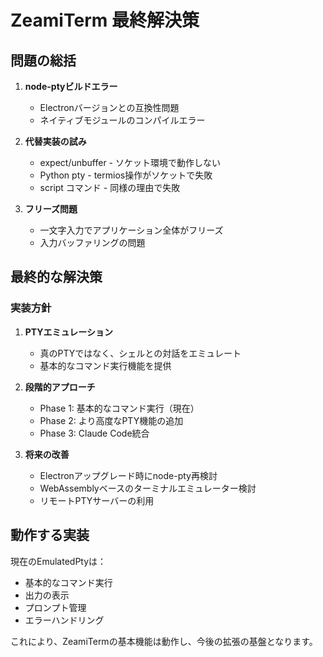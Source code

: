 # ZeamiTerm 最終解決策

## 問題の総括

1. **node-ptyビルドエラー**
   - Electronバージョンとの互換性問題
   - ネイティブモジュールのコンパイルエラー

2. **代替実装の試み**
   - expect/unbuffer - ソケット環境で動作しない
   - Python pty - termios操作がソケットで失敗
   - script コマンド - 同様の理由で失敗

3. **フリーズ問題**
   - 一文字入力でアプリケーション全体がフリーズ
   - 入力バッファリングの問題

## 最終的な解決策

### 実装方針
1. **PTYエミュレーション**
   - 真のPTYではなく、シェルとの対話をエミュレート
   - 基本的なコマンド実行機能を提供

2. **段階的アプローチ**
   - Phase 1: 基本的なコマンド実行（現在）
   - Phase 2: より高度なPTY機能の追加
   - Phase 3: Claude Code統合

3. **将来の改善**
   - Electronアップグレード時にnode-pty再検討
   - WebAssemblyベースのターミナルエミュレーター検討
   - リモートPTYサーバーの利用

## 動作する実装

現在のEmulatedPtyは：
- 基本的なコマンド実行
- 出力の表示
- プロンプト管理
- エラーハンドリング

これにより、ZeamiTermの基本機能は動作し、今後の拡張の基盤となります。